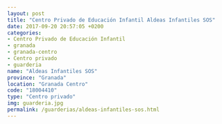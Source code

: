 ```yaml
---
layout: post
title: "Centro Privado de Educación Infantil Aldeas Infantiles SOS"
date: 2017-09-20 20:57:05 +0200
categories:
- Centro Privado de Educación Infantil
- granada
- granada-centro
- Centro privado
- guarderia
name: "Aldeas Infantiles SOS"
province: "Granada"
location: "Granada Centro"
code: "18004410"
type: "Centro privado"
img: guarderia.jpg
permalink: /guarderias/aldeas-infantiles-sos.html
---
```

